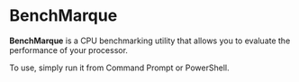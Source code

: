 # BenchMarque

**BenchMarque** is a CPU benchmarking utility that allows you to evaluate the performance of your processor.

To use, simply run it from Command Prompt or PowerShell.